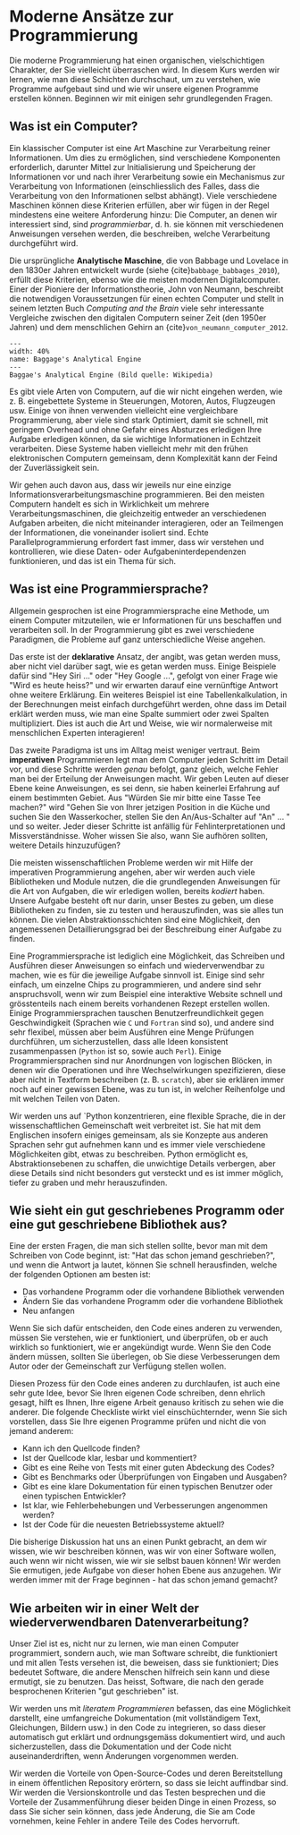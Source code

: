 # Moderne Ansätze zur Programmierung

Die moderne Programmierung hat einen organischen, vielschichtigen Charakter, der Sie vielleicht überraschen wird. In diesem Kurs werden wir lernen, wie man diese Schichten durchschaut, um zu verstehen, wie Programme aufgebaut sind und wie wir unsere eigenen Programme erstellen können. Beginnen wir mit einigen sehr grundlegenden Fragen.

## Was ist ein Computer?

Ein klassischer Computer ist eine Art Maschine zur Verarbeitung reiner Informationen. Um dies zu ermöglichen, sind verschiedene Komponenten erforderlich, darunter Mittel zur Initialisierung und Speicherung der Informationen vor und nach ihrer Verarbeitung sowie ein Mechanismus zur Verarbeitung von Informationen (einschliesslich des Falles, dass die Verarbeitung von den Informationen selbst abhängt). Viele verschiedene Maschinen können diese Kriterien erfüllen, aber wir fügen in der Regel mindestens eine weitere Anforderung hinzu: Die Computer, an denen wir interessiert sind, sind *programmierbar*, d. h. sie können mit verschiedenen Anweisungen versehen werden, die beschreiben, welche Verarbeitung durchgeführt wird.

Die ursprüngliche **Analytische Maschine**, die von Babbage und Lovelace in den 1830er Jahren entwickelt wurde (siehe {cite}`babbage_babbages_2010`), erfüllt diese Kriterien, ebenso wie die meisten modernen Digitalcomputer. Einer der Pioniere der Informationstheorie, John von Neumann, beschreibt die notwendigen Voraussetzungen für einen echten Computer und stellt in seinem letzten Buch *Computing and the Brain* viele sehr interessante Vergleiche zwischen den digitalen Computern seiner Zeit (den 1950er Jahren) und dem menschlichen Gehirn an
{cite}`von_neumann_computer_2012`.

```{figure} img/baggages-analytical-engine.jpg
---
width: 40%
name: Baggage's Analytical Engine
---
Baggae's Analytical Engine (Bild quelle: Wikipedia)
```

Es gibt viele Arten von Computern, auf die wir nicht eingehen werden, wie z. B. eingebettete Systeme in Steuerungen, Motoren, Autos, Flugzeugen usw. Einige von ihnen verwenden vielleicht eine vergleichbare Programmierung, aber viele sind stark Optimiert, damit sie schnell, mit geringem Overhead und ohne Gefahr eines Absturzes erledigen Ihre Aufgabe erledigen können, da sie wichtige Informationen in Echtzeit verarbeiten. Diese Systeme haben vielleicht mehr mit den frühen elektronischen Computern gemeinsam, denn Komplexität kann der Feind der Zuverlässigkeit sein.

Wir gehen auch davon aus, dass wir jeweils nur eine einzige Informationsverarbeitungsmaschine programmieren. Bei den meisten Computern handelt es sich in Wirklichkeit um mehrere Verarbeitungsmaschinen, die gleichzeitig entweder an verschiedenen Aufgaben arbeiten, die nicht miteinander interagieren, oder an Teilmengen der Informationen, die voneinander isoliert sind. Echte Parallelprogrammierung erfordert fast immer, dass wir verstehen und kontrollieren, wie diese Daten- oder Aufgabeninterdependenzen funktionieren, und das ist ein Thema für sich.

## Was ist eine Programmiersprache?

Allgemein gesprochen ist eine Programmiersprache eine Methode, um einem Computer mitzuteilen, wie er Informationen für uns beschaffen und verarbeiten soll. In der Programmierung gibt es zwei verschiedene Paradigmen, die Probleme auf ganz unterschiedliche Weise angehen.

Das erste ist der **deklarative** Ansatz, der angibt, was getan werden muss, aber nicht viel darüber sagt, wie es getan werden muss. Einige Beispiele dafür sind "Hey Siri ..." oder "Hey Google ...", gefolgt von einer Frage wie "Wird es heute heiss?" und wir erwarten darauf eine vernünftige Antwort ohne weitere Erklärung. Ein weiteres Beispiel ist eine Tabellenkalkulation, in der Berechnungen meist einfach durchgeführt werden, ohne dass im Detail erklärt werden muss, wie man eine Spalte summiert oder zwei Spalten multipliziert. Dies ist auch die Art und Weise, wie wir normalerweise mit menschlichen Experten interagieren!

Das zweite Paradigma ist uns im Alltag meist weniger vertraut. Beim **imperativen** Programmieren legt man dem Computer jeden Schritt im Detail vor, und diese Schritte werden *genau* befolgt, ganz gleich, welche Fehler man bei der Erteilung der Anweisungen macht. Wir geben Leuten auf dieser Ebene keine Anweisungen, es sei denn, sie haben keinerlei Erfahrung auf einem bestimmten Gebiet. Aus "Würden Sie mir bitte eine Tasse Tee machen?" wird "Gehen Sie von Ihrer jetzigen Position in die Küche und suchen Sie den Wasserkocher, stellen Sie den An/Aus-Schalter auf "An" ... " und so weiter. Jeder dieser Schritte ist anfällig für Fehlinterpretationen und Missverständnisse. Woher wissen Sie also, wann Sie aufhören sollten, weitere Details hinzuzufügen?

Die meisten wissenschaftlichen Probleme werden wir mit Hilfe der imperativen Programmierung angehen, aber wir werden auch viele Bibliotheken und Module nutzen, die die grundlegenden Anweisungen für die Art von Aufgaben, die wir erledigen wollen, bereits *kodiert* haben. Unsere Aufgabe besteht oft nur darin, unser Bestes zu geben, um diese Bibliotheken zu finden, sie zu testen und herauszufinden, was sie alles tun können. Die vielen Abstraktionsschichten sind eine Möglichkeit, den angemessenen Detaillierungsgrad bei der Beschreibung einer Aufgabe zu finden.

Eine Programmiersprache ist lediglich eine Möglichkeit, das Schreiben und Ausführen dieser Anweisungen so einfach und wiederverwendbar zu machen, wie es für die jeweilige Aufgabe sinnvoll ist. Einige sind sehr einfach, um einzelne Chips zu programmieren, und andere sind sehr anspruchsvoll, wenn wir zum Beispiel eine interaktive Website schnell und grösstenteils nach einem bereits vorhandenen Rezept erstellen wollen. Einige Programmiersprachen tauschen Benutzerfreundlichkeit gegen Geschwindigkeit (Sprachen wie `C` und `Fortran` sind so), und andere sind sehr flexibel, müssen aber beim Ausführen eine Menge Prüfungen durchführen, um sicherzustellen, dass alle Ideen konsistent zusammenpassen (`Python` ist so, sowie auch `Perl`). Einige Programmiersprachen sind nur Anordnungen von logischen Blöcken, in denen wir die Operationen und ihre Wechselwirkungen spezifizieren, diese aber nicht in Textform beschreiben (z. B. `scratch`), aber sie erklären immer noch auf einer gewissen Ebene, was zu tun ist, in welcher Reihenfolge und mit welchen Teilen von Daten.

Wir werden uns auf `Python konzentrieren, eine flexible Sprache, die in der wissenschaftlichen Gemeinschaft weit verbreitet ist. Sie hat mit dem Englischen insofern einiges gemeinsam, als sie Konzepte aus anderen Sprachen sehr gut aufnehmen kann und es immer viele verschiedene Möglichkeiten gibt, etwas zu beschreiben. Python ermöglicht es, Abstraktionsebenen zu schaffen, die unwichtige Details verbergen, aber diese Details sind nicht besonders gut versteckt und es ist immer möglich, tiefer zu graben und mehr herauszufinden.

## Wie sieht ein gut geschriebenes Programm oder eine gut geschriebene Bibliothek aus?

Eine der ersten Fragen, die man sich stellen sollte, bevor man mit dem Schreiben von Code beginnt, ist: "Hat das schon jemand geschrieben?", und wenn die Antwort ja lautet, können Sie schnell herausfinden, welche der folgenden Optionen am besten ist:

* Das vorhandene Programm oder die vorhandene Bibliothek verwenden
* Ändern Sie das vorhandene Programm oder die vorhandene Bibliothek
* Neu anfangen

Wenn Sie sich dafür entscheiden, den Code eines anderen zu verwenden, müssen Sie verstehen, wie er funktioniert, und überprüfen, ob er auch wirklich so funktioniert, wie er angekündigt wurde. Wenn Sie den Code ändern müssen, sollten Sie überlegen, ob Sie diese Verbesserungen dem Autor oder der Gemeinschaft zur Verfügung stellen wollen.

Diesen Prozess für den Code eines anderen zu durchlaufen, ist auch eine sehr gute Idee, bevor Sie Ihren eigenen Code schreiben, denn ehrlich gesagt, hilft es Ihnen, Ihre eigene Arbeit genauso kritisch zu sehen wie die anderer. Die folgende Checkliste wirkt viel einschüchternder, wenn Sie sich vorstellen, dass Sie Ihre eigenen Programme prüfen und nicht die von jemand anderem:

* Kann ich den Quellcode finden?
* Ist der Quellcode klar, lesbar und kommentiert?
* Gibt es eine Reihe von Tests mit einer guten Abdeckung des Codes?
* Gibt es Benchmarks oder Überprüfungen von Eingaben und Ausgaben?
* Gibt es eine klare Dokumentation für einen typischen Benutzer oder einen typischen Entwickler?
* Ist klar, wie Fehlerbehebungen und Verbesserungen angenommen werden?
* Ist der Code für die neuesten Betriebssysteme aktuell?

Die bisherige Diskussion hat uns an einen Punkt gebracht, an dem wir wissen, wie wir beschreiben können, was wir von einer Software wollen, auch wenn wir nicht wissen, wie wir sie selbst bauen können! Wir werden Sie ermutigen, jede Aufgabe von dieser hohen Ebene aus anzugehen. Wir werden immer mit der Frage beginnen - hat das schon jemand gemacht?

## Wie arbeiten wir in einer Welt der wiederverwendbaren Datenverarbeitung?

Unser Ziel ist es, nicht nur zu lernen, wie man einen Computer programmiert, sondern auch, wie man Software schreibt, die funktioniert und mit allen Tests versehen ist, die beweisen, dass sie funktioniert; Dies bedeutet Software, die andere Menschen hilfreich sein kann und diese ermutigt, sie zu benutzen.
Das heisst, Software, die nach den gerade besprochenen Kriterien "gut geschrieben" ist.

Wir werden uns mit *literatem Programmieren* befassen, das eine Möglichkeit darstellt, eine umfangreiche Dokumentation (mit vollständigem Text, Gleichungen, Bildern usw.) in den Code zu integrieren, so dass dieser automatisch gut erklärt und ordnungsgemäss dokumentiert wird, und auch sicherzustellen, dass die Dokumentation und der Code nicht auseinanderdriften, wenn Änderungen vorgenommen werden.

Wir werden die Vorteile von Open-Source-Codes und deren Bereitstellung in einem öffentlichen Repository erörtern, so dass sie leicht auffindbar sind. Wir werden die Versionskontrolle und das Testen besprechen und die Vorteile der Zusammenführung dieser beiden Dinge in einen Prozess, so dass Sie sicher sein können, dass jede Änderung, die Sie am Code vornehmen, keine Fehler in andere Teile des Codes hervorruft.
